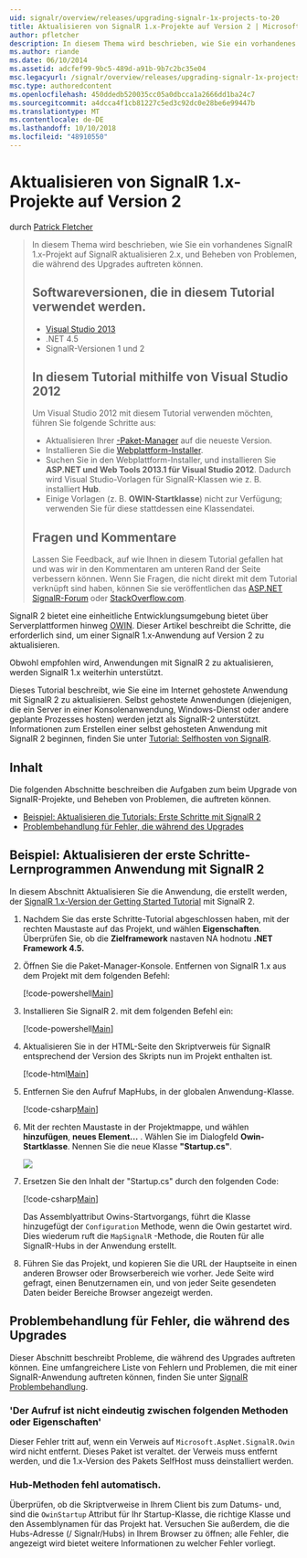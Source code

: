 ```yaml
---
uid: signalr/overview/releases/upgrading-signalr-1x-projects-to-20
title: Aktualisieren von SignalR 1.x-Projekte auf Version 2 | Microsoft-Dokumentation
author: pfletcher
description: In diesem Thema wird beschrieben, wie Sie ein vorhandenes SignalR 1.x-Projekt auf SignalR aktualisieren 2.x, und Beheben von Problemen, die während des Upgrades auftreten können...
ms.author: riande
ms.date: 06/10/2014
ms.assetid: adcfef99-9bc5-489d-a91b-9b7c2bc35e04
msc.legacyurl: /signalr/overview/releases/upgrading-signalr-1x-projects-to-20
msc.type: authoredcontent
ms.openlocfilehash: 450ddedb520035cc05a0dbcca1a2666dd1ba24c7
ms.sourcegitcommit: a4dcca4f1cb81227c5ed3c92dc0e28be6e99447b
ms.translationtype: MT
ms.contentlocale: de-DE
ms.lasthandoff: 10/10/2018
ms.locfileid: "48910550"
---
```

<a name="upgrading-signalr-1x-projects-to-version-2"></a>Aktualisieren von SignalR 1.x-Projekte auf Version 2
====================
durch [Patrick Fletcher](https://github.com/pfletcher)

> In diesem Thema wird beschrieben, wie Sie ein vorhandenes SignalR 1.x-Projekt auf SignalR aktualisieren 2.x, und Beheben von Problemen, die während des Upgrades auftreten können.
>
> ## <a name="software-versions-used-in-the-tutorial"></a>Softwareversionen, die in diesem Tutorial verwendet werden.
>
>
> - [Visual Studio 2013](https://my.visualstudio.com/Downloads?q=visual%20studio%202013)
> - .NET 4.5
> - SignalR-Versionen 1 und 2
>
>
>
> ## <a name="using-visual-studio-2012-with-this-tutorial"></a>In diesem Tutorial mithilfe von Visual Studio 2012
>
>
> Um Visual Studio 2012 mit diesem Tutorial verwenden möchten, führen Sie folgende Schritte aus:
>
> - Aktualisieren Ihrer [-Paket-Manager](http://docs.nuget.org/docs/start-here/installing-nuget) auf die neueste Version.
> - Installieren Sie die [Webplattform-Installer](https://www.microsoft.com/web/downloads/platform.aspx).
> - Suchen Sie in den Webplattform-Installer, und installieren Sie **ASP.NET und Web Tools 2013.1 für Visual Studio 2012**. Dadurch wird Visual Studio-Vorlagen für SignalR-Klassen wie z. B. installiert **Hub**.
> - Einige Vorlagen (z. B. **OWIN-Startklasse**) nicht zur Verfügung; verwenden Sie für diese stattdessen eine Klassendatei.
>
>
> ## <a name="questions-and-comments"></a>Fragen und Kommentare
>
> Lassen Sie Feedback, auf wie Ihnen in diesem Tutorial gefallen hat und was wir in den Kommentaren am unteren Rand der Seite verbessern können. Wenn Sie Fragen, die nicht direkt mit dem Tutorial verknüpft sind haben, können Sie sie veröffentlichen das [ASP.NET SignalR-Forum](https://forums.asp.net/1254.aspx/1?ASP+NET+SignalR) oder [StackOverflow.com](http://stackoverflow.com/).


SignalR 2 bietet eine einheitliche Entwicklungsumgebung bietet über Serverplattformen hinweg [OWIN](http://owin.org). Dieser Artikel beschreibt die Schritte, die erforderlich sind, um einer SignalR 1.x-Anwendung auf Version 2 zu aktualisieren.

Obwohl empfohlen wird, Anwendungen mit SignalR 2 zu aktualisieren, werden SignalR 1.x weiterhin unterstützt.

Dieses Tutorial beschreibt, wie Sie eine im Internet gehostete Anwendung mit SignalR 2 zu aktualisieren. Selbst gehostete Anwendungen (diejenigen, die ein Server in einer Konsolenanwendung, Windows-Dienst oder andere geplante Prozesses hosten) werden jetzt als SignalR-2 unterstützt. Informationen zum Erstellen einer selbst gehosteten Anwendung mit SignalR 2 beginnen, finden Sie unter [Tutorial: Selfhosten von SignalR](../deployment/tutorial-signalr-self-host.md).

## <a name="contents"></a>Inhalt

Die folgenden Abschnitte beschreiben die Aufgaben zum beim Upgrade von SignalR-Projekte, und Beheben von Problemen, die auftreten können.

- [Beispiel: Aktualisieren die Tutorials: Erste Schritte mit SignalR 2](#example)
- [Problembehandlung für Fehler, die während des Upgrades](#troubleshooting)

<a id="example"></a>

## <a name="example-upgrading-the-getting-started-tutorial-application-to-signalr-2"></a>Beispiel: Aktualisieren der erste Schritte-Lernprogrammen Anwendung mit SignalR 2

In diesem Abschnitt Aktualisieren Sie die Anwendung, die erstellt werden, der [SignalR 1.x-Version der Getting Started Tutorial](../older-versions/index.md) mit SignalR 2.

1. Nachdem Sie das erste Schritte-Tutorial abgeschlossen haben, mit der rechten Maustaste auf das Projekt, und wählen **Eigenschaften**. Überprüfen Sie, ob die **Zielframework** nastaven NA hodnotu **.NET Framework 4.5.**
2. Öffnen Sie die Paket-Manager-Konsole. Entfernen von SignalR 1.x aus dem Projekt mit dem folgenden Befehl:

    [!code-powershell[Main](upgrading-signalr-1x-projects-to-20/samples/sample1.ps1)]
3. Installieren Sie SignalR 2. mit dem folgenden Befehl ein:

    [!code-powershell[Main](upgrading-signalr-1x-projects-to-20/samples/sample2.ps1)]
4. Aktualisieren Sie in der HTML-Seite den Skriptverweis für SignalR entsprechend der Version des Skripts nun im Projekt enthalten ist.

    [!code-html[Main](upgrading-signalr-1x-projects-to-20/samples/sample3.html)]
5. Entfernen Sie den Aufruf MapHubs, in der globalen Anwendung-Klasse.

    [!code-csharp[Main](upgrading-signalr-1x-projects-to-20/samples/sample4.cs)]
6. Mit der rechten Maustaste in der Projektmappe, und wählen **hinzufügen**, **neues Element...** . Wählen Sie im Dialogfeld **Owin-Startklasse**. Nennen Sie die neue Klasse **"Startup.cs"**.

    ![](upgrading-signalr-1x-projects-to-20/_static/image1.png)
7. Ersetzen Sie den Inhalt der "Startup.cs" durch den folgenden Code:

    [!code-csharp[Main](upgrading-signalr-1x-projects-to-20/samples/sample5.cs)]

    Das Assemblyattribut Owins-Startvorgangs, führt die Klasse hinzugefügt der `Configuration` Methode, wenn die Owin gestartet wird. Dies wiederum ruft die `MapSignalR` -Methode, die Routen für alle SignalR-Hubs in der Anwendung erstellt.
8. Führen Sie das Projekt, und kopieren Sie die URL der Hauptseite in einen anderen Browser oder Browserbereich wie vorher. Jede Seite wird gefragt, einen Benutzernamen ein, und von jeder Seite gesendeten Daten beider Bereiche Browser angezeigt werden.

<a id="troubleshooting"></a>

## <a name="troubleshooting-errors-encountered-during-upgrading"></a>Problembehandlung für Fehler, die während des Upgrades

Dieser Abschnitt beschreibt Probleme, die während des Upgrades auftreten können. Eine umfangreichere Liste von Fehlern und Problemen, die mit einer SignalR-Anwendung auftreten können, finden Sie unter [SignalR Problembehandlung](../testing-and-debugging/troubleshooting.md).

### <a name="the-call-is-ambiguous-between-the-following-methods-or-properties"></a>'Der Aufruf ist nicht eindeutig zwischen folgenden Methoden oder Eigenschaften'

Dieser Fehler tritt auf, wenn ein Verweis auf `Microsoft.AspNet.SignalR.Owin` wird nicht entfernt. Dieses Paket ist veraltet. der Verweis muss entfernt werden, und die 1.x-Version des Pakets SelfHost muss deinstalliert werden.

### <a name="hub-methods-fail-silently"></a>Hub-Methoden fehl automatisch.

Überprüfen, ob die Skriptverweise in Ihrem Client bis zum Datums- und, sind die `OwinStartup` Attribut für Ihr Startup-Klasse, die richtige Klasse und den Assemblynamen für das Projekt hat. Versuchen Sie außerdem, die die Hubs-Adresse (/ Signalr/Hubs) in Ihrem Browser zu öffnen; alle Fehler, die angezeigt wird bietet weitere Informationen zu welcher Fehler vorliegt.
